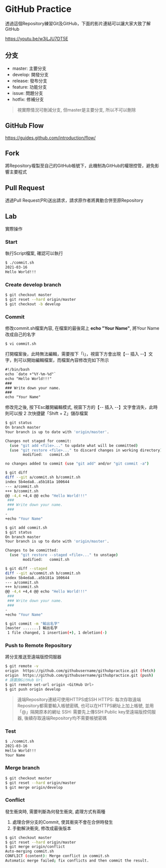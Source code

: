 # GitHub Practice

透過這個Repository練習Git及GitHub，下面的影片連結可以讓大家大致了解GitHub

https://youtu.be/w3jLJU7DT5E

## 分支

- master: 主要分支
- develop: 開發分支
- release: 發布分支
- feature: 功能分支
- issue: 問題分支
- hotfix: 修補分支

> 視實際情況可刪減分支, 但master是主要分支, 所以不可以刪除

## GitHub Flow

https://guides.github.com/introduction/flow/

## Fork

將Repository複製至自己的GitHub帳號下，此機制為GitHub的權限控管，避免影響主要程式

## Pull Request

透過Pull Request(PR)送出請求，請求原作者將異動合併至原Repository

## Lab

實際操作

### Start

執行Script檔案, 確認可以執行

```bash
$ ./commit.sh
2021-03-16
Hello World!!!
```

### Create develop branch

```bash
$ git checkout master
$ git reset --hard origin/master
$ git checkout -b develop
```

### Commit

修改commit.sh檔案內容, 在檔案的最後寫上 **echo "Your Name"**, 將Your Name改成自己的名字

```bash
$ vi commit.sh
```

打開檔案後，此時無法編輯，需要按下「i」，視窗下方會出現【-- 插入 --】文字，則可以開始編輯檔案，而檔案內容修改完如下所示

```txt
#!/bin/bash
echo `date +"%Y-%m-%d"`
echo "Hello World!!!"
###
### Write down your name.
###
echo "Your Name"
```

修改完之後, 按下Esc離開編輯模式, 視窗下方的【-- 插入 --】文字會消失，此時則可以按 2 次快捷鍵「Shift + Z」儲存檔案

```bash
$ git status
On branch master
Your branch is up to date with 'origin/master'.

Changes not staged for commit:
  (use "git add <file>..." to update what will be committed)
  (use "git restore <file>..." to discard changes in working directory)
        modified:   commit.sh

no changes added to commit (use "git add" and/or "git commit -a")

$ git diff
diff --git a/commit.sh b/commit.sh
index 5b4eda8..a5b181a 100644
--- a/commit.sh
+++ b/commit.sh
@@ -4,4 +4,4 @@ echo "Hello World!!!"
 ###
 ### Write down your name.
 ###
-
+echo "Your Name"

$ git add commit.sh
$ git status
On branch master
Your branch is up to date with 'origin/master'.

Changes to be committed:
  (use "git restore --staged <file>..." to unstage)
        modified:   commit.sh

$ git diff --staged
diff --git a/commit.sh b/commit.sh
index 5b4eda8..a5b181a 100644
--- a/commit.sh
+++ b/commit.sh
@@ -4,4 +4,4 @@ echo "Hello World!!!"
 ###
 ### Write down your name.
 ###
-
+echo "Your Name"

$ git commit -m "輸出名字"
[master .......] 輸出名字
 1 file changed, 1 insertion(+), 1 deletion(-)
```

### Push to Remote Repository

將分支推送至遠端版控伺服器

```bash
$ git remote -v
origin  https://github.com/githubusername/githubpractice.git (fetch)
origin  https://github.com/githubusername/githubpractice.git (push)
# 請置換GitHub Url
$ git remote set-url origin <GitHub Url>
$ git push origin develop
```

> 遠端Repository連結可使用HTTPS或SSH
> HTTPS: 每次存取遠端Repository都需要輸入帳號密碼, 也可以在HTTPS網址上加上帳號, 並用「@」隔開原本的網址
> SSH: 需要先上傳SSH Public key至遠端版控伺服器, 後續存取遠端Repository均不需要帳號密碼


### Test

```bash
$ ./commit.sh
2021-03-16
Hello World!!!
Your Name
```

### Merge branch

```bash
$ git checkout master
$ git reset --hard origin/master
$ git merge origin/develop
```

### Conflict

發生衝突時, 需要判斷為何發生衝突, 處理方式有兩種
1. 處理合併分支的Commit, 使其衝突不會在合併時發生
2. 手動解決衝突, 修改成最後版本

```bash
$ git checkout master
$ git reset --hard origin/master
$ git merge origin/conflict
Auto-merging commit.sh
CONFLICT (content): Merge conflict in commit.sh
Automatic merge failed; fix conflicts and then commit the result.
```
